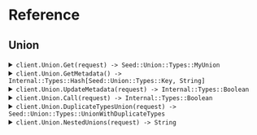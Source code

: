 # Reference
## Union
<details><summary><code>client.Union.Get(request) -> Seed::Union::Types::MyUnion</code></summary>
<dl>
<dd>

#### 🔌 Usage

<dl>
<dd>

<dl>
<dd>

```ruby
client.union.get();
```
</dd>
</dl>
</dd>
</dl>

#### ⚙️ Parameters

<dl>
<dd>

<dl>
<dd>

**request:** `Seed::Union::Types::MyUnion` 
    
</dd>
</dl>
</dd>
</dl>


</dd>
</dl>
</details>

<details><summary><code>client.Union.GetMetadata() -> Internal::Types::Hash[Seed::Union::Types::Key, String]</code></summary>
<dl>
<dd>

#### 🔌 Usage

<dl>
<dd>

<dl>
<dd>

```ruby
client.union.get_metadata();
```
</dd>
</dl>
</dd>
</dl>


</dd>
</dl>
</details>

<details><summary><code>client.Union.UpdateMetadata(request) -> Internal::Types::Boolean</code></summary>
<dl>
<dd>

#### 🔌 Usage

<dl>
<dd>

<dl>
<dd>

```ruby
client.union.update_metadata();
```
</dd>
</dl>
</dd>
</dl>

#### ⚙️ Parameters

<dl>
<dd>

<dl>
<dd>

**request:** `Seed::Union::Types::MetadataUnion` 
    
</dd>
</dl>
</dd>
</dl>


</dd>
</dl>
</details>

<details><summary><code>client.Union.Call(request) -> Internal::Types::Boolean</code></summary>
<dl>
<dd>

#### 🔌 Usage

<dl>
<dd>

<dl>
<dd>

```ruby
client.union.call({});
```
</dd>
</dl>
</dd>
</dl>

#### ⚙️ Parameters

<dl>
<dd>

<dl>
<dd>

**request:** `Seed::Union::Types::Request` 
    
</dd>
</dl>
</dd>
</dl>


</dd>
</dl>
</details>

<details><summary><code>client.Union.DuplicateTypesUnion(request) -> Seed::Union::Types::UnionWithDuplicateTypes</code></summary>
<dl>
<dd>

#### 🔌 Usage

<dl>
<dd>

<dl>
<dd>

```ruby
client.union.duplicate_types_union();
```
</dd>
</dl>
</dd>
</dl>

#### ⚙️ Parameters

<dl>
<dd>

<dl>
<dd>

**request:** `Seed::Union::Types::UnionWithDuplicateTypes` 
    
</dd>
</dl>
</dd>
</dl>


</dd>
</dl>
</details>

<details><summary><code>client.Union.NestedUnions(request) -> String</code></summary>
<dl>
<dd>

#### 🔌 Usage

<dl>
<dd>

<dl>
<dd>

```ruby
client.union.nested_unions();
```
</dd>
</dl>
</dd>
</dl>

#### ⚙️ Parameters

<dl>
<dd>

<dl>
<dd>

**request:** `Seed::Union::Types::NestedUnionRoot` 
    
</dd>
</dl>
</dd>
</dl>


</dd>
</dl>
</details>
